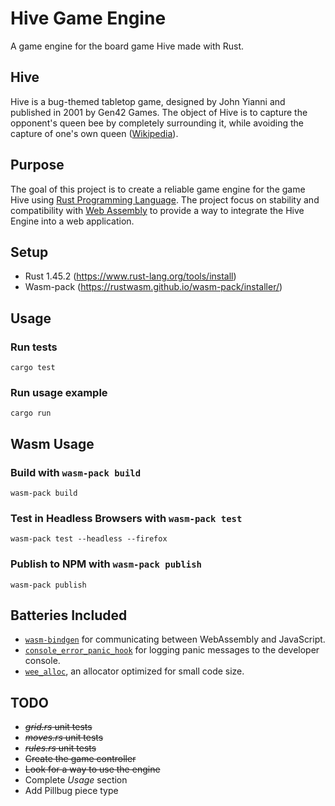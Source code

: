 # Hive Game Engine
A game engine for the board game Hive made with Rust.

## Hive
Hive is a bug-themed tabletop game, designed by John Yianni and published in 2001 by Gen42 Games. The object of Hive is to capture the opponent's queen bee by completely surrounding it, while avoiding the capture of one's own queen ([Wikipedia](https://en.wikipedia.org/wiki/Hive_(game))).

## Purpose
The goal of this project is to create a reliable game engine for the game Hive using [Rust Programming Language](https://rust-lang.org). The project focus on stability and compatibility with [Web Assembly](https://webassembly.org/) to provide a way to integrate the Hive Engine into a web application.

## Setup
* Rust 1.45.2 (https://www.rust-lang.org/tools/install)
* Wasm-pack (https://rustwasm.github.io/wasm-pack/installer/)

## Usage
### Run tests
```
cargo test
```

### Run usage example
```
cargo run
```

## Wasm Usage

### Build with `wasm-pack build`

```
wasm-pack build
```

### Test in Headless Browsers with `wasm-pack test`

```
wasm-pack test --headless --firefox
```

### Publish to NPM with `wasm-pack publish`

```
wasm-pack publish
```

## Batteries Included

* [`wasm-bindgen`](https://github.com/rustwasm/wasm-bindgen) for communicating
  between WebAssembly and JavaScript.
* [`console_error_panic_hook`](https://github.com/rustwasm/console_error_panic_hook)
  for logging panic messages to the developer console.
* [`wee_alloc`](https://github.com/rustwasm/wee_alloc), an allocator optimized
  for small code size.


## TODO
* ~~*grid.rs* unit tests~~
* ~~*moves.rs* unit tests~~
* ~~*rules.rs* unit tests~~
* ~~Create the game controller~~
* ~~Look for a way to use the engine~~
* Complete *Usage* section
* Add Pillbug piece type
